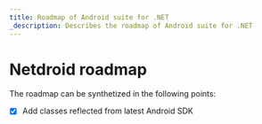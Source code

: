 ```yaml
---
title: Roadmap of Android suite for .NET
_description: Describes the roadmap of Android suite for .NET
---
```


# Netdroid roadmap

The roadmap can be synthetized in the following points:

* [X] Add classes reflected from latest Android SDK
